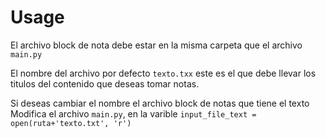 # Usage

El archivo block de nota debe estar en la misma carpeta que el archivo `main.py`

El nombre del archivo por defecto `texto.txx` este es el que debe llevar los titulos del contenido que deseas tomar notas.

Si deseas cambiar el nombre el archivo block de notas que tiene el texto
Modifica el archivo `main.py`, en la varible `input_file_text = open(ruta+'texto.txt', 'r')`
